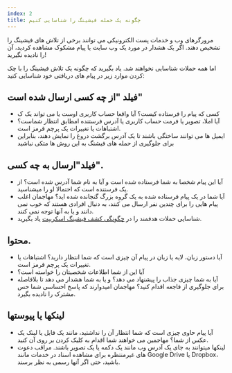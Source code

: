 ```yaml
---
index: 2
title: چگونه یک حمله فیشینگ را شناسایی کنیم
---
```

مرورگرهای وب و خدمات پست الکترونیکی می توانند برخی از تلاش های فیشینگ را تشخیص دهند. اگر یک هشدار در مورد یک وب سایت یا پیام مشکوک مشاهده کردید، آن را نادیده نگیرید!

اما همه حملات شناسایی نخواهند شد. یاد بگیرید که چگونه یک تلاش فیشینگ را با چک کردن موارد زیر در پیام های دریافتی خود شناسایی کنید:

## فیلد "از چه کسی ارسال شده است"

* کسی که پیام را فرستاده کیست؟  آیا واقعا حساب کاربری اوست یا می تواند یک ک
* آیا املا، تصویر یا فرمت حساب کاربری یا آدرس فرستنده امطابق انتظار شماست؟ اشتباهات یا تغییرات یک پرچم قرمز است.
* ایمیل ها می توانند ساختگی باشند تا یک آدرس برگشت دروغ را نمایش دهند، بنابراین برای جلوگیری از حمله های فیشنگ به این روش ها متکی نباشید

## فیلد"ارسال به چه کسی".

* آیا این پیام شخصا به شما فرستاده شده است و آیا به نام شما آدرس شده است؟ از یک فرستنده است که احتمالا او را میشناسید.
* آیا شما در یک پیام فرستاده شده به یک گروه بزرگ گنجانده شده اید؟ مهاجمان اغلب پیام هایی را برای چندین نفر ارسال می کنند، به دنبال افرادی هستند که خوب نمی دانند و یا به آنها توجه نمی کنند.
* شناسایی حملات هدفمند را در [چگونگی کشف فیشینگ اسکریپت](umbrella://communications/phishing/beginner/s_how-to-spot-spear-phishing.md) یاد بگیرید.

## محتوا.

* آیا دستور زبان، لایه یا زبان در پیام  آن چیزی است که شما انتظار دارید؟
اشتباهات یا تغییرات یک پرچم قرمز است.
* آیا این از شما اطلاعات شخصیتان را خواسته است؟
* آیا به شما چیزی جذاب را پیشنهاد می دهد؟
و یا به شما هشدار می دهد تا بلافاصله برای جلوگیری از فاجعه اقدام کنید؟ مهاجمان امیدوارند که پاسخ احساسی شما حس مشترک را نادیده بگیرد.

## لینکها یا پیوستها
* آیا پیام حاوی چیزی است که شما انتظار آن را نداشتید، مانند یک فایل یا لینک یک عکس از شما؟ مهاجمین می خواهند شما  اقدام به کلیک کردن بر روی آن کنید.
* لینکها میتوانند به جای یک آدرس وب مانند یک دکمه یا یک تصویر باشند. مراقب دعوت های غیرمنتظره برای مشاهده اسناد در خدمات مانند Google Drive یا Dropbox، باشید، حتی اگر آنها رسمی به نظر برسند.
